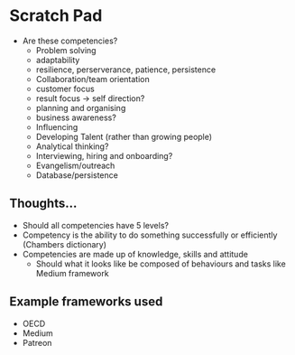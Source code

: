 # Scratch Pad

- Are these competencies?
    - Problem solving
    - adaptability
    - resilience, perserverance, patience, persistence
    - Collaboration/team orientation
    - customer focus
    - result focus -> self direction?
    - planning and organising
    - business awareness?
    - Influencing
    - Developing Talent (rather than growing people)
    - Analytical thinking?
    - Interviewing, hiring and onboarding?
    - Evangelism/outreach
    - Database/persistence

## Thoughts...
- Should all competencies have 5 levels? 
- Competency is the ability to do something successfully or efficiently (Chambers dictionary)
- Competencies are made up of knowledge, skills and attitude 
    - Should what it looks like be composed of behaviours and tasks like Medium framework


## Example frameworks used
- OECD
- Medium
- Patreon
